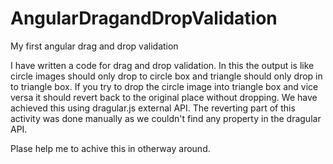 # AngularDragandDropValidation
My first angular drag and drop validation

I have written a code for drag and drop validation. In this the output is like circle images should only drop to circle box and triangle should only drop in to triangle box. If you try to drop the circle image into triangle box and vice versa it should revert back to the original place without dropping.
We have achieved this using dragular.js external API. The reverting part of this activity was done manually as we couldn't find any property in the dragular API.

Plase help me to achive this in otherway around.
